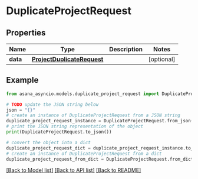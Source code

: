 # DuplicateProjectRequest


## Properties

Name | Type | Description | Notes
------------ | ------------- | ------------- | -------------
**data** | [**ProjectDuplicateRequest**](ProjectDuplicateRequest.md) |  | [optional] 

## Example

```python
from asana_asyncio.models.duplicate_project_request import DuplicateProjectRequest

# TODO update the JSON string below
json = "{}"
# create an instance of DuplicateProjectRequest from a JSON string
duplicate_project_request_instance = DuplicateProjectRequest.from_json(json)
# print the JSON string representation of the object
print(DuplicateProjectRequest.to_json())

# convert the object into a dict
duplicate_project_request_dict = duplicate_project_request_instance.to_dict()
# create an instance of DuplicateProjectRequest from a dict
duplicate_project_request_from_dict = DuplicateProjectRequest.from_dict(duplicate_project_request_dict)
```
[[Back to Model list]](../README.md#documentation-for-models) [[Back to API list]](../README.md#documentation-for-api-endpoints) [[Back to README]](../README.md)


